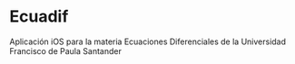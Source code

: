 # Ecuadif
Aplicación iOS para la materia Ecuaciones Diferenciales de la Universidad Francisco de Paula Santander
